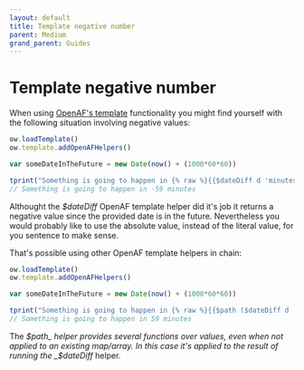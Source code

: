 ```yaml
---
layout: default
title: Template negative number
parent: Medium
grand_parent: Guides
---
```


# Template negative number

When using [OpenAF's template](../cheat-sheet/templating.md) functionality you might find yourself with the following situation involving negative values:

````javascript
ow.loadTemplate()
ow.template.addOpenAFHelpers()

var someDateInTheFuture = new Date(now() + (1000*60*60))

tprint("Something is going to happen in {% raw %}{{$dateDiff d 'minutes'}}{% endraw %} minutes", { d: someDateInTheFuture })
// Something is going to happen in -59 minutes
````

Althought the _$dateDiff_ OpenAF template helper did it's job it returns a negative value since the provided date is in the future. Nevertheless you would probably like to use the absolute value, instead of the literal value, for you sentence to make sense.

That's possible using other OpenAF template helpers in chain:

````javascript
ow.loadTemplate()
ow.template.addOpenAFHelpers()

var someDateInTheFuture = new Date(now() + (1000*60*60))

tprint("Something is going to happen in {% raw %}{{$path ($dateDiff d 'minutes') 'abs(@)'}} minutes{% endraw %}", { d: someDateInTheFuture })
// Something is going to happen in 59 minutes
````

The _$path_ helper provides several functions over values, even when not applied to an existing map/array. In this case it's applied to the result of running the _$dateDiff_ helper.